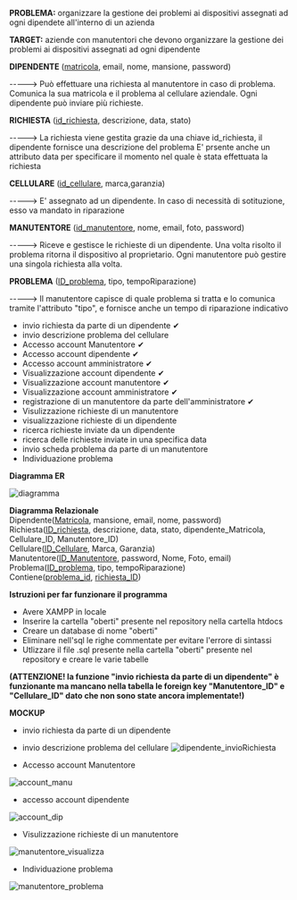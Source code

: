 **PROBLEMA:**
organizzare la gestione dei problemi ai dispositivi assegnati ad ogni dipendete all'interno di un azienda 

**TARGET:**
aziende con manutentori  che devono organizzare la gestione dei problemi ai dispositivi assegnati ad ogni dipendente


**DIPENDENTE**
(<ins>matricola</ins>, email, nome, mansione, password)

-----> Può effettuare una richiesta al manutentore in caso di problema.
       Comunica la sua matricola e  il problema al cellulare aziendale.
       Ogni dipendente può inviare più richieste.
       
**RICHIESTA**
(<ins>id_richiesta</ins>, descrizione, data, stato)

-----> La richiesta viene gestita grazie da una chiave id_richiesta, il dipendente fornisce una descrizione del problema 
       E' prsente anche un attributo data per specificare il momento nel quale è stata effettuata la richiesta
       
**CELLULARE**
(<ins>id_cellulare</ins>, marca,garanzia)

----->  E' assegnato ad un dipendente. In caso di necessità di sotituzione, esso va mandato in riparazione

**MANUTENTORE**
(<ins>id_manutentore</ins>, nome, email, foto, password)

----->  Riceve e gestisce le richieste di un dipendente. Una volta risolto il problema ritorna il dispositivo al proprietario.
        Ogni manutentore può gestire una singola richiesta alla volta.

**PROBLEMA**
(<ins>ID_problema</ins>, tipo, tempoRiparazione)

-----> Il manutentore capisce di quale problema si tratta e lo comunica tramite l'attributo "tipo", e fornisce anche un tempo di riparazione 
       indicativo

- invio richiesta da parte di un dipendente ✔
- invio descrizione problema del cellulare 
- Accesso account Manutentore ✔
- Accesso account dipendente ✔
- Accesso account amministratore ✔
- Visualizzazione account dipendente ✔
- Visualizzazione account manutentore ✔
- Visualizzazione account amministratore ✔
- registrazione di un manutentore da parte dell'amministratore ✔
- Visulizzazione richieste di un manutentore
- visualizzazione richieste di un dipendente
- ricerca richieste inviate da un dipendente
- ricerca delle richieste inviate in una specifica data
- invio scheda problema da parte di un manutentore
- Individuazione problema


**Diagramma ER**

![diagramma](https://github.com/ObertiFabio/assistenzaTelefoni/assets/101709153/116f37ac-caee-4896-a571-01fc445ecf40)




**Diagramma Relazionale**<br>
Dipendente(<ins>Matricola</ins>, mansione, email, nome, password)<br>
Richiesta(<ins>ID_richiesta</ins>, descrizione, data, stato, dipendente_Matricola, Cellulare_ID, Manutentore_ID)<br>
Cellulare(<ins>ID_Cellulare</ins>, Marca, Garanzia)<br>
Manutentore(<ins>ID_Manutentore</ins>, password, Nome, Foto, email)<br>
Problema(<ins>ID_problema</ins>, tipo, tempoRiparazione)<br>
Contiene(<ins>problema_id</ins>, <ins>richiesta_ID</ins>)<br>

**Istruzioni per far funzionare il programma**
- Avere XAMPP in locale
- Inserire la cartella "oberti" presente nel repository nella cartella htdocs
- Creare un database di nome "oberti"
- Eliminare nell'sql le righe commentate per evitare l'errore di sintassi 
- Utlizzare il file .sql presente nella cartella "oberti" presente nel repository e creare le varie tabelle

  
**(ATTENZIONE! la funzione "invio richiesta da parte di un dipendente" è funzionante ma mancano nella tabella le foreign key "Manutentore_ID" e "Cellulare_ID" dato che non sono state ancora implementate!)**


**MOCKUP**
- invio richiesta da parte di un dipendente
- invio descrizione problema del cellulare
![dipendente_invioRichiesta](https://github.com/ObertiFabio/assistenzaTelefoni/assets/101709153/5fdf8e96-3c27-4027-8af0-f4aa442c16e7)

- Accesso account Manutentore

![account_manu](https://github.com/ObertiFabio/assistenzaTelefoni/assets/101709153/eba1c1b1-f396-44f4-8528-e8cef579c067)

- accesso account dipendente
  
![account_dip](https://github.com/ObertiFabio/assistenzaTelefoni/assets/101709153/61fe4b1b-7bdb-48ad-a124-bea73aaf2b6a)


- Visulizzazione richieste di un manutentore
 

![manutentore_visualizza](https://github.com/ObertiFabio/assistenzaTelefoni/assets/101709153/d0c75998-08f1-4078-bba1-4ef4732f35c2)


- Individuazione problema

 ![manutentore_problema](https://github.com/ObertiFabio/assistenzaTelefoni/assets/101709153/67c49ef5-c522-4d15-b5bd-e3465b365882)



